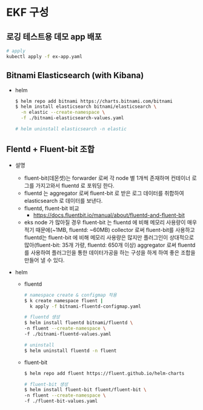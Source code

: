 # EKF 구성

## 로깅 테스트용 데모 app 배포

```bash
# apply
kubectl apply -f ex-app.yaml
```

## Bitnami Elasticsearch (with Kibana)

- helm

  ```bash
  $ helm repo add bitnami https://charts.bitnami.com/bitnami
  $ helm install elasticsearch bitnami/elasticsearch \
    -n elastic --create-namespace \
    -f ./bitnami-elasticsearch-values.yaml

  # helm uninstall elasticsearch -n elastic
  ```

## Flentd + Fluent-bit 조합

- 설명

  - fluent-bit(데몬셋)는 forwarder 로써 각 node 별 1개씩 존재하며 컨테이너 로그를 가지고와서 fluentd 로 포워딩 한다.
  - fluentd 는 aggregator 로써 fluent-bit 로 받은 로그 데이터를 취합하여 elasticsearch 로 데이터를 보낸다.
  - fluentd, fluent-bit 비교
    - https://docs.fluentbit.io/manual/about/fluentd-and-fluent-bit
  - eks node 가 많아질 경우 fluent-bit 는 fluentd 에 비해 메모리 사용량이 매우 적기 때문에(~1MB, fluentd: ~60MB) collector 로써 fluent-bit를 사용하고 fluentd는 fluent-bit 에 비해 메모리 사용량은 많지만 플러그인이 상대적으로 많아(fluent-bit: 35개 가량, fluentd: 650개 이상) aggregator 로써 fluentd 를 사용하여 플러그인을 통한 데이터가공을 하는 구성을 하게 하여 좋은 조합을 만들어 낼 수 있다.

- helm

  - fluentd

    ```bash
    # namespace create & configmap 적용
    $ k create namespace fluent |
      k apply -f bitnami-fluentd-configmap.yaml

    # fluentd 생성
    $ helm install fluentd bitnami/fluentd \
    -n fluent --create-namespace \
    -f ./bitnami-fluentd-values.yaml

    # uninstall
    $ helm uninstall fluentd -n fluent
    ```

  - fluent-bit

    ```bash
    $ helm repo add fluent https://fluent.github.io/helm-charts

    # fluent-bit 생성
    $ helm install fluent-bit fluent/fluent-bit \
    -n fluent --create-namespace \
    -f ./fluent-bit-values.yaml
    ```
